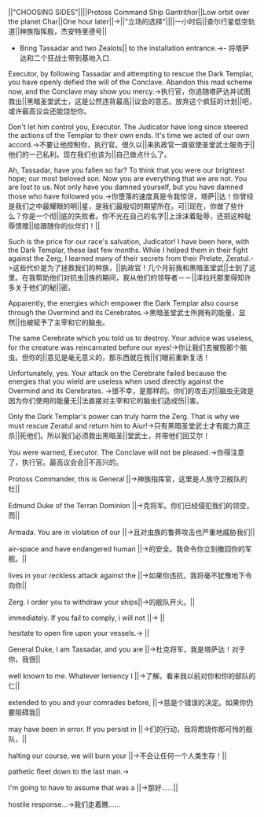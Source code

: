 ||"CHOOSING SIDES"||||Protoss Command Ship Gantrithor||Low orbit over the planet Char||One hour later||->||"立场的选择"||||一小时后||查尔行星低空轨道||神族指挥舰，杰安特里德号||

- Bring Tassadar and two Zealots||  to the installation entrance.->- 将塔萨达和二个狂战士带到基地入口.

Executor, by following Tassadar and attempting to rescue the Dark Templar, you have openly defied the will of the Conclave. Abandon this mad scheme now, and the Conclave may show you mercy.->执行官，你追随塔萨达并试图救出||黑暗圣堂武士，这是公然违背最高||议会的意志。放弃这个疯狂的计划||吧，或许最高议会还能饶恕你。

Don't let him control you, Executor. The Judicator have long since steered the actions of the Templar to their own ends. It's time we acted of our own accord.->不要让他控制你，执行官。很久以||来执政官一直驱使圣堂武士服务于||他们的一己私利。现在我们也该为||自己做点什么了。

Ah, Tassadar, have you fallen so far? To think that you were our brightest hope; our most beloved son. Now you are everything that we are not. You are lost to us. Not only have you damned yourself, but you have damned those who have followed you.->你堕落的速度真是令我惊讶，塔萨||达！你曾经是我们之中最耀眼的明||星，是我们最殷切的期望所在。可||现在，你做了些什么？你是一个彻||底的失败者。你不光在自己的名字||上涂沫着耻辱，还把这种耻辱馈赠||给跟随你的伙伴们！||

Such is the price for our race's salvation, Judicator! I have been here, with the Dark Templar, these last few months. While I helped them in their fight against the Zerg, I learned many of their secrets from their Prelate, Zeratul.->这些代价是为了拯救我们的种族，||执政官！几个月前我和黑暗圣堂武||士到了这里。在我帮助他们对抗虫||族的期间，我从他们的领导者－－||泽拉托那里得知许多关于他们的秘||密。 

Apparently, the energies which empower the Dark Templar also course through the Overmind and its Cerebrates.->黑暗圣堂武士所拥有的能量，显然||也被赋予了主宰和它的脑虫。

The same Cerebrate which you told us to destroy. Your advice was useless, for the creature was reincarnated before our eyes!->你让我们去摧毁那个脑虫。但你的||意见是毫无意义的，那东西就在我||们眼前重新复活！

Unfortunately, yes. Your attack on the Cerebrate failed because the energies that you wield are useless when used directly against the Overmind and its Cerebrates. ->很不幸，是那样的。你们的攻击对||脑虫无效是因为你们使用的能量无||法直接对主宰和它的脑虫们造成伤||害。 

Only the Dark Templar's power can truly harm the Zerg. That is why we must rescue Zeratul and return him to Aiur!->只有黑暗圣堂武士才有能力真正杀||死他们。所以我们必须救出黑暗圣||堂武士，并带他们回艾尔！

You were warned, Executor. The Conclave will not be pleased.->你得注意了，执行官。最高议会会||不高兴的。

Protoss Commander, this is General ||->神族指挥官，这里是人族守卫舰队的杜||

Edmund Duke of the Terran Dominion ||->克将军。你们已经侵犯我们的领空，而||

Armada. You are in violation of our ||->且对虫族的鲁莽攻击也严重地威胁我们||

air-space and have endangered human ||->的安全。我命令你立刻撤回你的军舰。||

lives in your reckless attack against the ||->如果你违抗，我将毫不犹豫地下令向你||

Zerg. I order you to withdraw your ships||->的舰队开火。||

immediately. If you fail to comply, i will not ||->       ||

hesitate to open fire upon your vessels.->          || 

General Duke, I am Tassadar, and you are ||->杜克将军，我是塔萨达！对于你，我很||

well known to me. Whatever leniency I ||->了解。看来我以前对你和你的部队的仁||

extended to you and your comrades before, ||->慈是个错误的决定。如果你仍要阻碍我||

may have been in error. If you persist in ||->们的行动，我将燃烧你那可怜的舰队，||

halting our course, we will burn your ||->不会让任何一个人类生存！||

pathetic fleet down to the last man.->

I'm going to have to assume that was a ||->那好……||

hostile response...->我们走着瞧……

